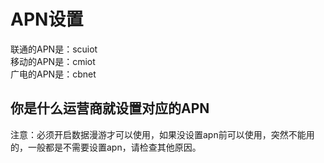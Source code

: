 # APN设置

联通的APN是：scuiot\
移动的APN是：cmiot\
广电的APN是：cbnet

## 你是什么运营商就设置对应的APN

注意：必须开启数据漫游才可以使用，如果没设置apn前可以使用，突然不能用的，一般都是不需要设置apn，请检查其他原因。
